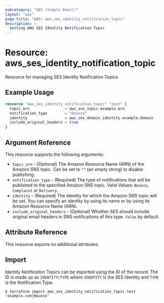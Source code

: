 ```yaml
---
subcategory: "SES (Simple Email)"
layout: "aws"
page_title: "AWS: aws_ses_identity_notification_topic"
description: |-
  Setting AWS SES Identity Notification Topic
---
```


# Resource: aws_ses_identity_notification_topic

Resource for managing SES Identity Notification Topics

## Example Usage

```terraform
resource "aws_ses_identity_notification_topic" "test" {
  topic_arn                = aws_sns_topic.example.arn
  notification_type        = "Bounce"
  identity                 = aws_ses_domain_identity.example.domain
  include_original_headers = true
}
```

## Argument Reference

This resource supports the following arguments:

* `topic_arn` - (Optional) The Amazon Resource Name (ARN) of the Amazon SNS topic. Can be set to `""` (an empty string) to disable publishing.
* `notification_type` - (Required) The type of notifications that will be published to the specified Amazon SNS topic. Valid Values: `Bounce`, `Complaint` or `Delivery`.
* `identity` - (Required) The identity for which the Amazon SNS topic will be set. You can specify an identity by using its name or by using its Amazon Resource Name (ARN).
* `include_original_headers` - (Optional) Whether SES should include original email headers in SNS notifications of this type. `false` by default.

## Attribute Reference

This resource exports no additional attributes.

## Import

Identity Notification Topics can be imported using the ID of the record. The ID is made up as `IDENTITY|TYPE` where `IDENTITY` is the SES Identity and `TYPE` is the Notification Type.

```
$ terraform import aws_ses_identity_notification_topic.test 'example.com|Bounce'
```
